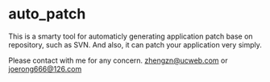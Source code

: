 auto_patch
==========

This is a smarty tool for automaticly generating application patch base on repository, such as SVN. 
And also, it can patch your application very simply.

Please contact with me for any concern.
zhengzn@ucweb.com
or
joerong666@126.com
